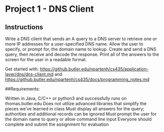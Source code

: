 # Project 1 - DNS Client

## Instructions

Write a DNS client that sends an A query to a DNS server to retrieve one or more IP addresses for a user-specified DNS name.  Allow the user to specify, or prompt for, the domain name to lookup.  Create and send a DNS query, then receive and decode the response.  Print all of the answers to the screen for the user in a readable format.

Get started with: https://github.butler.edu/npartenh/cs435/application-layer/dns/dns-client.md and https://github.butler.edu/npartenh/cs435/docs/programming_notes.md

##Requirements:

Written in Java, C/C++ or python3 and successfully runs on thomas.butler.edu
Does not utilize advanced libraries that simplify the pieces we’ve learned in class
Must display all answers for the query; authorities and additional records can be ignored
Must prompt the user for the domain name to query or allow command line input
Everyone should complete and submit the assignment for evaluation
